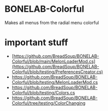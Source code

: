 # BONELAB-Colorful
Makes all menus from the radial menu colorful

# important stuff 
* [https://github.com/BreadSoup/BONELAB-Colorful/blob/main/MelonLoaderMod.cs](https://github.com/BreadSoup/BONELAB-Colorful/blob/testing/PreferencesCreator.cs)
* https://github.com/BreadSoup/BONELAB-Colorful/blob/testing/MelonLoaderMod.cs
* https://github.com/BreadSoup/BONELAB-Colorful/blob/testing/Colors.cs
* https://github.com/BreadSoup/BONELAB-Colorful/tree/testing/ColorChanging
